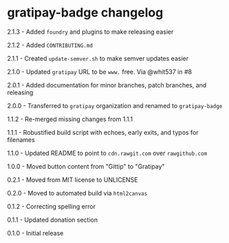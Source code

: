 # gratipay-badge changelog
2.1.3 - Added `foundry` and plugins to make releasing easier

2.1.2 - Added `CONTRIBUTING.md`

2.1.1 - Created `update-semver.sh` to make semver updates easier

2.1.0 - Updated `gratipay` URL to be `www.` free. Via @whit537 in #8

2.0.1 - Added documentation for minor branches, patch branches, and releasing

2.0.0 - Transferred to `gratipay` organization and renamed to `gratipay-badge`

1.1.2 - Re-merged missing changes from 1.1.1

1.1.1 - Robustified build script with echoes, early exits, and typos for filenames

1.1.0 - Updated README to point to `cdn.rawgit.com` over `rawgithub.com`

1.0.0 - Moved button content from "Gittip" to "Gratipay"

0.2.1 - Moved from MIT license to UNLICENSE

0.2.0 - Moved to automated build via `html2canvas`

0.1.2 - Correcting spelling error

0.1.1 - Updated donation section

0.1.0 - Initial release
